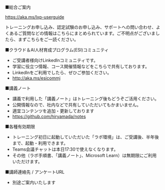 ■総合ご案内

https://aka.ms/lxp-userguide

トレーニングお申し込み、認定試験のお申し込み、サポートへの問い合わせ、よくあるご質問などの情報はこちらにまとめられています。ご不明点がございましたら、まずこちらをご一読ください。

■クラウド＆AI人材育成プログラム(ESI)コミュニティ

- ご受講者様向けLinkedInコミュニティです。
- 学習に役立つ情報、コース開催情報などをこちらで共有しております。
- LinkedInをご利用でしたら、ぜひご参加ください。
- http://aka.ms/esicommj

■講義ノート

- 講義で利用した「講義ノート」はトレーニング後もどうぞご活用ください。
- 公開情報なので、社内などで共有していただいてもかまいません。
- 適宜コンテンツを追加・更新しております
- https://github.com/hiryamada/notes

■各種有効期限

- トレーニング初日に起動していただいた「ラボ環境」は、ご受講後、半年後まで、起動・利用できます。
- Teams会議チャットは本日17:30で使えなくなります。
- その他（ラボ手順書、「講義ノート」、Microsoft Learn）は無期限にご利用いただけます。

■講師連絡先 / アンケートURL

- 別途ご案内いたします
